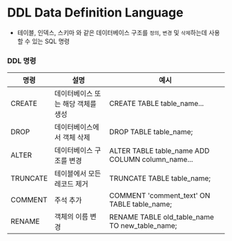 # DDL Data Definition Language
+ 테이블, 인덱스, 스키마 와 같은 데이터베이스 구조를 `정의`, `변경` 및 `삭제`하는데 사용할 수 있는 SQL 명령

### DDL 명령
| 명령       | 설명 | 예시 |
|----------| --- | --- |
| CREATE   | 데이터베이스 또는 해당 객체를 생성 | CREATE TABLE table_name... |
| DROP     | 데이터베이스에서 객체 삭제 | DROP TABLE table_name; |
| ALTER    | 데이터베이스 구조를 변경 | ALTER TABLE table_name ADD COLUMN column_name... |
| TRUNCATE | 테이블에서 모든 레코드 제거 | TRUNCATE TABLE table_name; |
| COMMENT  | 주석 추가 | COMMENT 'comment_text' ON TABLE table_name; |
| RENAME   | 객체의 이름 변경 | RENAME TABLE old_table_name TO new_table_name; |